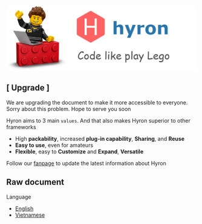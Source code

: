 ![](./res/hyron-lego.png)

## [ Upgrade ]

We are upgrading the document to make it more accessible to everyone. Sorry about this problem. Hope to serve you soon

Hyron aims to 3 main ``values``. And that also makes Hyron superior to other frameworks

- High **packability**, increased **plug-in capability**, **Sharing**, and **Reuse**
- **Easy to use**, even for amateurs
- **Flexible**, easy to **Customize** and **Expand**, **Versatile**

Follow our [fanpage](https://www.facebook.com/hyron.group/) to update the latest information about Hyron

## Raw document
Language
- [English](./language/en/README.md) 
- [Vietnamese](language/vi/README.md)